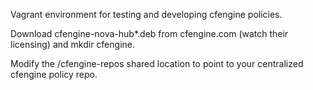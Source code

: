 Vagrant environment for testing and developing cfengine policies.

Download cfengine-nova-hub*.deb from cfengine.com (watch their licensing) and mkdir cfengine.

Modify the /cfengine-repos shared location to point to your centralized cfengine policy repo.
